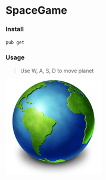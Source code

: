 # SpaceGame

### Install
`pub get`

### Usage
> Use W, A, S, D to move planet

![Earth](https://raw.githubusercontent.com/munyaJ/SpaceGame/master/Earth.PNG)
